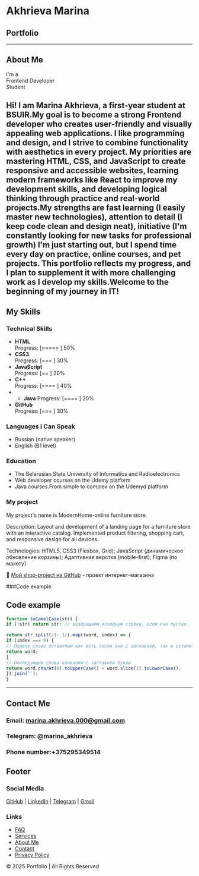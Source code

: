 # Akhrieva Marina

## Portfolio

---

## About Me
I'm a  
<span style="color: var(--i:2)">Frontend Developer</span>  
<span style="color: var(--i:1)">Student</span>  

Hi! I am Marina Akhrieva, a first-year student at BSUIR.My goal is to become a strong Frontend developer who creates user-friendly and visually appealing web applications. I like programming and design, and I strive to combine functionality with aesthetics in every project.
My priorities are mastering HTML, CSS, and JavaScript to create responsive and accessible websites, learning modern frameworks like React to improve my development skills, and developing logical thinking through practice and real-world projects.My strengths are fast learning (I easily master new technologies), attention to detail (I keep code clean and design neat), initiative (I'm constantly looking for new tasks for professional growth)
I'm just starting out, but I spend time every day on practice, online courses, and pet projects. This portfolio reflects my progress, and I plan to supplement it with more challenging work as I develop my skills.Welcome to the beginning of my journey in IT!
---

## My Skills

### Technical Skills
- **HTML** <i style="color: #c95d2e"></i>  
  Progress: [=====   ] 50%  
- **CSS3** <i style="color: #2e31c9"></i>  
  Progress: [===     ] 30%  
- **JavaScript** <i style="color: #c92e83"></i>  
  Progress: [==      ] 20%  
- **C++** <i style="color: #c92e2e"></i>  
  Progress: [====    ] 40%  
- - **Java** <i class='bx bxl-java'></i>
    Progress: [====    ] 20%
- **GitHub**  
  Progress: [===     ] 30%  

### Languages I Can Speak
- Russian (native speaker)  
- English (B1 level)  

### Education
- The Belarusian State University of Informatics and Radioelectronics
- Web developer courses on the Udemy platform
- Java courses.From simple to complex on the Udemyd platform


### My project
My project's name is ModernHome-online furniture store.

Description:
Layout and development of a landing page for a furniture store with an interactive catalog. Implemented product filtering, shopping cart, and responsive design for all devices.

Technologies:
HTML5, CSS3 (Flexbox, Grid); JavaScript (динамическое обновление корзины); Адаптивная верстка (mobile-first); Figma (по макету)

🔗 [Мой shop-project на GitHub](https://github.com/MarinaAkhrieva/shop-project) - проект интернет-магазина

###Code example
## Code example

```JavaScript
function toCamelCase(str) {
if (!str) return str; // возвращаем исходную строку, если она пустая

return str.split(/[-_]/).map((word, index) => {
if (index === 0) {
// Первое слово оставляем как есть (если оно с заглавной, так и останется)
return word;
}
// Последующие слова начинаем с заглавной буквы
return word.charAt(0).toUpperCase() + word.slice(1).toLowerCase();
}).join('');
}
```
---

## Contact Me
### Email: marina.akhrieva.000@gmail.com
### Telegram: @marina_akhrieva
### Phone number:+375295349514

## Footer

### Social Media
[GitHub](#) | [LinkedIn](#) | [Telegram](#) | [Gmail](#)  

### Links
- [FAQ](#)  
- [Services](#)  
- [About Me](#)  
- [Contact](#)  
- [Privacy Policy](#)  

© 2025 Portfolio | All Rights Reserved
